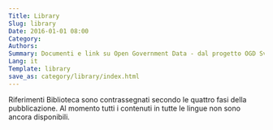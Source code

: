 ```yaml
---
Title: Library
Slug: library
Date: 2016-01-01 08:00
Category:
Authors:
Summary: Documenti e link su Open Government Data - dal progetto OGD Svizzera e da terze parti selezionate.
Lang: it
Template: library
save_as: category/library/index.html
---
```


Riferimenti Biblioteca sono contrassegnati secondo le quattro fasi della pubblicazione. Al momento tutti i contenuti in tutte le lingue non sono ancora disponibili.
